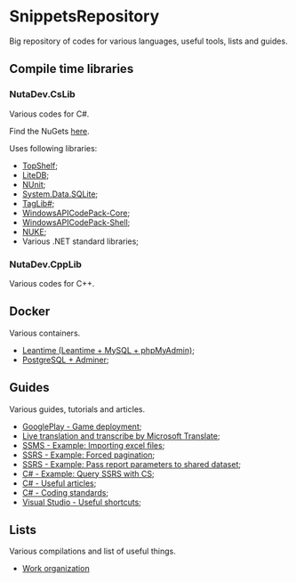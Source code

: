 # SnippetsRepository
Big repository of codes for various languages, useful tools, lists and guides.

## Compile time libraries
### NutaDev.CsLib
Various codes for C#.

Find the NuGets [here](https://www.nuget.org/profiles/tariel36).

Uses following libraries:
* [TopShelf](http://topshelf-project.com/);
* [LiteDB](https://www.litedb.org/);
* [NUnit](https://nunit.org/);
* [System.Data.SQLite](https://system.data.sqlite.org/);
* [TagLib#](https://github.com/mono/taglib-sharp);
* [WindowsAPICodePack-Core](https://github.com/aybe/Windows-API-Code-Pack-1.1);
* [WindowsAPICodePack-Shell](https://github.com/aybe/Windows-API-Code-Pack-1.1);
* [NUKE](https://nuke.build);
* Various .NET standard libraries;

### NutaDev.CppLib
Various codes for C++.

## Docker
Various containers.
* [Leantime (Leantime + MySQL + phpMyAdmin)](/Docker/Leantime/README.md);
* [PostgreSQL + Adminer](/Docker/PostgreSQL+Adminer/README.md);

## Guides
Various guides, tutorials and articles.
* [GooglePlay - Game deployment](/Guides/GooglePlay/ApplicationDeployment/README.md);
* [Live translation and transcribe by Microsoft Translate](/Guides/LiveTranslation/LiveTranslationWithTranscribe.md);
* [SSMS - Example: Importing excel files](/Guides/SSMS/ImportingExcelFiles/README.md);
* [SSRS - Example: Forced pagination](/Guides/SSRS/ForcedPagination/README.md);
* [SSRS - Example: Pass report parameters to shared dataset](/Guides/SSRS/PassParametersToSharedDataset/README.md);
* [C# - Example: Query SSRS with CS](/Guides/CS-Work/Examples/QuerySSRSWithCS/README.md);
* [C# - Useful articles](/Guides/CS-Work/External/Articles.md);
* [C# - Coding standards](/Guides/CS-Work/Work/CodingStandards.md);
* [Visual Studio - Useful shortcuts](/Guides/CS-Work/Work/VS-UsefulInfo.md);

## Lists
Various compilations and list of useful things.
* [Work organization](/lists/work-organization.md)
